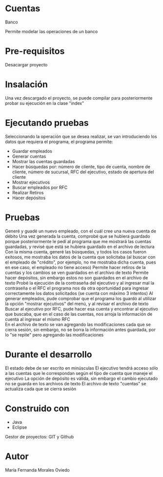 # Cuentas

Banco

Permite modelar las operaciones de un banco

# Pre-requisitos
Desacargar proyecto

# Insalación 
Una vez descargado el proyecto, se puede compilar para posteriormente probar su ejecución en la clase "index"

# Ejecutando pruebas
Seleccionando la operación que se desea realizar, se van introduciendo los datos que requiera el programa, el programa permite:
- Guardar empleados
- Generar cuentas
- Mostrar las cuentas guardadas
- Hacer búsquedas por: número de cliente, tipo de cuenta, nombre de cliente, número de sucursal, RFC del ejecutivo, estado de apertura del   cliente
- Mostrar ejecutivos
- Buscar empleados por RFC
- Realizar Retiros
- Hacer depósitos

# Pruebas
Generé y guadé un nuevo empleado, con el cuál cree una nueva cuenta de débito
Una vez generada la cuenta, comprobé que se hubiera guardado porque posteriormente le pedí al programa que me mostrará las cuentas guardadas, y revisé que está se hubiera guardado en el archivo de lectura
Con la misma cuenta, generé las búsquedas, y todos los casos fueron exitosos, me mostraba los datos de la cuenta que solicitaba
(al buscar con el empleado de "crédito", por ejemplo, no me mostraba dicha cuenta, pues en ese caso, el empleado no tiene acceso)
Permite hacer retiros de la cuentas y los cambios se ven guardados en el archivo de texto
Permite hacer depósitos, sin embargo estos no son guardados en el archivo de texto 
Probé la ejecución de la contraseña del ejecutivo y al ingresar mal la contraseña o el RFC el programa nos da otra oportunidad para ingresar correctamente los datos solicitados (se cuenta con máximo 3 intentos)
Al generar empleados, pude comprobar que el programa los guardó al utilizar la opción "mostrar ejecutivos" del menú, y al revisar el archivo de texto
Buscar al ejecutivo por RFC, pude hacer esa cuenta y encontrar al ejecutivo que buscaba, que en el caso de las cuentas, nos arroja la información de cuenta al ingresar el mismo RFC  
En el archivo de texto se van agregando las modificaciones cada que se cierra sesión, sin embargo, no se borra la información antes guardada, por lo "se repite" pero agregando las modificaciones  

# Durante el desarrollo
El estado debe de ser escrito en minúsculas 
El ejecutivo tendrá acceso sólo a las cuentas que le correspondan según el tipo de cuenta que maneje el ejecutivo
La opción de depósito es válida, sin embargo el cambio ejecutado no se guarda en los archivos de texto
El archivo de texto "cuentas" se actualiza cada que se cierra sesión 

# Construido con
- Java
- Eclipse

Gestor de proyectos: GIT y Github

# Autor
María Fernanda Morales Oviedo
